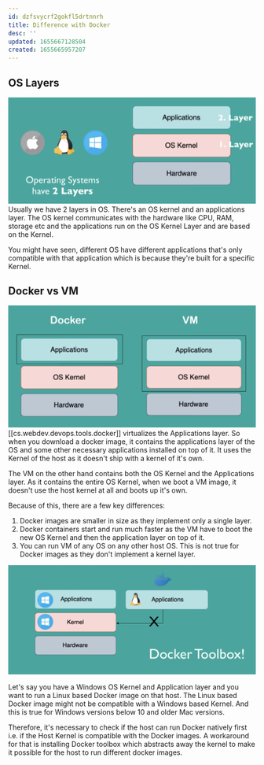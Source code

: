 ```yaml
---
id: dzfsvycrf2gokfl5drtnnrh
title: Difference with Docker
desc: ''
updated: 1655667128504
created: 1655665957207
---
```


## OS Layers

![OS Layers](/assets/images/2022-06-20-00-45-35.png)
Usually we have 2 layers in OS. There's an OS kernel and an applications layer. The OS kernel communicates with the hardware like CPU, RAM, storage etc and the applications run on the OS Kernel Layer and are based on the Kernel.

You might have seen, different OS have different applications that's only compatible with that application which is because they're built for a specific Kernel.

## Docker vs VM

![Docker vs VM](/assets/images/2022-06-20-00-46-30.png)
[[cs.webdev.devops.tools.docker]] virtualizes the Applications layer. So when you download a docker image, it contains the applications layer of the OS and some other necessary applications installed on top of it. It uses the Kernel of the host as it doesn't ship with a kernel of it's own.

The VM on the other hand contains both the OS Kernel and the Applications layer. As it contains the entire OS Kernel, when we boot a VM image, it doesn't use the host kernel at all and boots up it's own.

Because of this, there are a few key differences:

1. Docker images are smaller in size as they implement only a single layer.
2. Docker containers start and run much faster as the VM have to boot the new OS Kernel and then the application layer on top of it.
3. You can run VM of any OS on any other host OS. This is not true for Docker images as they don't implement a kernel layer.

![Docker Toolbox](/assets/images/2022-06-20-00-48-02.png)

Let's say you have a Windows OS Kernel and Application layer and you want to run a Linux based Docker image on that host. The Linux based Docker image might not be compatible with a Windows based Kernel. And this is true for Windows versions below 10 and older Mac versions.

Therefore, it's necessary to check if the host can run Docker natively first i.e. if the Host Kernel is compatible with the Docker images. A workaround for that is installing Docker toolbox which abstracts away the kernel to make it possible for the host to run different docker images.
